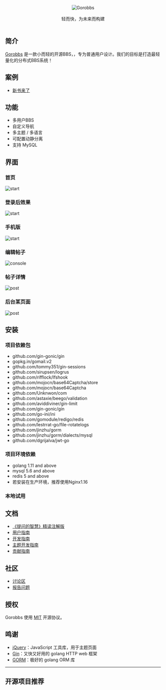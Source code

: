 <p align = "center">
<img id="logoimg" alt="Gorobbs"  src="http://www.xinshulaile.com/static/upload/logo.png">
<br><br>
轻而快，为未来而构建
<br><br>

</p>

## 简介

[Gorobbs](https://github.com/letseeqiji/gorobbs) 是一款小而轻的开源BBS，，专为普通用户设计。我们的目标是打造最轻量化的分布式BBS系统！

## 案例

* [新书来了](http://)


## 功能

* 多用户BBS
* 自定义导航
* 多主题 / 多语言
* 可配置动静分离
* 支持 MySQL

## 界面

### 首页

![start](http://www.xinshulaile.com/static/upload/index.png)

### 登录后效果

![start](http://www.xinshulaile.com/static/upload/login.png)

### 手机版

![start](http://www.xinshulaile.com/static/upload/mobile.png)

### 编辑帖子

![console](http://www.xinshulaile.com/static/upload/thread.png)

### 帖子详情

![post](http://www.xinshulaile.com/static/upload/detail.png)

### 后台某页面

![post](http://www.xinshulaile.com/static/upload/backend.png)


## 安装

### 项目依赖包
 * github.com/gin-gonic/gin
 * gopkg.in/gomail.v2
 * github.com/tommy351/gin-sessions
 * github.com/sirupsen/logrus
 * github.com/rifflock/lfshook
 * github.com/mojocn/base64Captcha/store
 * github.com/mojocn/base64Captcha
 * github.com/Unknwon/com
 * github.com/astaxie/beego/validation
 * github.com/aviddiviner/gin-limit
 * github.com/gin-gonic/gin
 * github.com/go-ini/ini
 * github.com/gomodule/redigo/redis
 * github.com/lestrrat-go/file-rotatelogs
 * github.com/jinzhu/gorm
 * github.com/jinzhu/gorm/dialects/mysql
 * github.com/dgrijalva/jwt-go
 
### 项目环境依赖
 * golang 1.11 and above
 * mysql 5.6 and above
 * redis 5 and above
 * 若安装在生产环境，推荐使用Nginx1.16

### 本地试用



## 文档

* [《提问的智慧》精读注解版](https://#)
* [用户指南](https://#)
* [开发指南](https://#)
* [主题开发指南](https://#)
* [贡献指南](https://#)

## 社区

* [讨论区](https://#)
* [报告问题](https://#)

## 授权

Gorobbs 使用 [MIT](https://#) 开源协议。

## 鸣谢

* [jQuery](https://github.com/jquery/jquery)：JavaScript 工具库，用于主题页面
* [Gin](https://github.com/gin-gonic/gin)：又快又好用的 golang HTTP web 框架
* [GORM](https://github.com/jinzhu/gorm)：极好的 golang ORM 库


---

## 开源项目推荐

